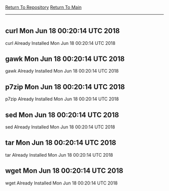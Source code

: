 [Return To Repository](https://github.com/deathbybandaid/piholeparser/)
[Return To Main](https://github.com/deathbybandaid/piholeparser/blob/master/RecentRunLogs/Mainlog.md)
____________________________________
# 
## curl Mon Jun 18 00:20:14 UTC 2018
curl Already Installed Mon Jun 18 00:20:14 UTC 2018
## gawk Mon Jun 18 00:20:14 UTC 2018
gawk Already Installed Mon Jun 18 00:20:14 UTC 2018
## p7zip Mon Jun 18 00:20:14 UTC 2018
p7zip Already Installed Mon Jun 18 00:20:14 UTC 2018
## sed Mon Jun 18 00:20:14 UTC 2018
sed Already Installed Mon Jun 18 00:20:14 UTC 2018
## tar Mon Jun 18 00:20:14 UTC 2018
tar Already Installed Mon Jun 18 00:20:14 UTC 2018
## wget Mon Jun 18 00:20:14 UTC 2018
wget Already Installed Mon Jun 18 00:20:14 UTC 2018
